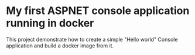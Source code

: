# My first ASPNET console application running in docker

This project demonstrate how to create a simple "Hello world" Console application and build a docker image from it.

